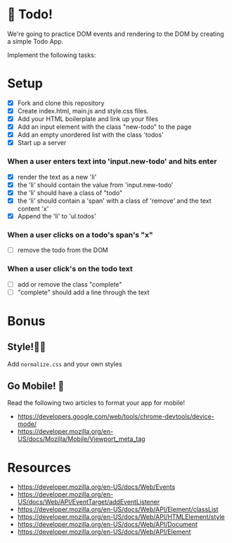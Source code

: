 # 📝 Todo! 

We're going to practice DOM events and rendering to the DOM
by creating a simple Todo App.

Implement the following tasks: 

# Setup
- [x] Fork and clone this repository
- [x] Create index.html, main.js and style.css files.
- [x] Add your HTML boilerplate and link up your files
- [x] Add an input element with the class "new-todo" to the page
- [x] Add an empty unordered list with the class 'todos'
- [x] Start up a server

### When a user enters text into 'input.new-todo' and hits enter
- [x] render the text as a new 'li'
- [x] the 'li' should contain the value from 'input.new-todo'
- [x] the 'li' should have a class of "todo"
- [x] the 'li' should contain a 'span' with a class of 'remove' and the text content 'x'
- [x] Append the 'li' to 'ul.todos'

### When a user clicks on a todo's span's "x"
- [ ] remove the todo from the DOM

### When a user click's on the todo text
- [ ] add or remove the class "complete"
- [ ] "complete" should add a line through the text

# Bonus 

## Style!💄🐷
Add `normalize.css` and your own styles

## Go Mobile! 📱
Read the following two articles to format your app for mobile!
- https://developers.google.com/web/tools/chrome-devtools/device-mode/
- https://developer.mozilla.org/en-US/docs/Mozilla/Mobile/Viewport_meta_tag

# Resources
- https://developer.mozilla.org/en-US/docs/Web/Events
- https://developer.mozilla.org/en-US/docs/Web/API/EventTarget/addEventListener
- https://developer.mozilla.org/en-US/docs/Web/API/Element/classList
- https://developer.mozilla.org/en-US/docs/Web/API/HTMLElement/style
- https://developer.mozilla.org/en-US/docs/Web/API/Document
- https://developer.mozilla.org/en-US/docs/Web/API/Element
